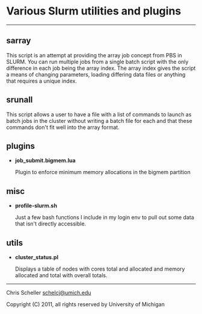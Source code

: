 # Various Slurm utilities and plugins #

---

## sarray ##
  This script is an attempt at providing the array job concept from PBS in SLURM.
  You can run multiple jobs from a single batch script with the only difference in
  each job being the array index. The array index gives the script a means of changing
  parameters, loading differing data files or anything that requires a unique index.

## srunall ##
  This script allows a user to have a file with a list of commands to launch as batch jobs
  in the cluster without writing a batch file for each and that these commands don't
  fit well into the array format.

## plugins ##
  * __job_submit.bigmem.lua__

      Plugin to enforce minimum memory allocations in the bigmem partition

## misc ##
  * __profile-slurm.sh__

      Just a few bash functions I include in my login env to pull out some
      data that isn't directly accessible.

## utils ##
  * __cluster_status.pl__

      Displays a table of nodes with cores total and allocated and memory
      allocated and total with overall totals.

---

Chris Scheller <schelcj@umich.edu>

Copyright (C) 2011, all rights reserved by University of Michigan
